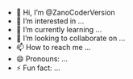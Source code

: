 - 👋 Hi, I’m @ZanoCoderVersion
- 👀 I’m interested in ...
- 🌱 I’m currently learning ...
- 💞️ I’m looking to collaborate on ...
- 📫 How to reach me ...
- 😄 Pronouns: ...
- ⚡ Fun fact: ...

<!---
ZanoCoderVersion/ZanoCoderVersion is a ✨ special ✨ repository because its `README.md` (this file) appears on your GitHub profile.
You can click the Preview link to take a look at your changes.
--->
